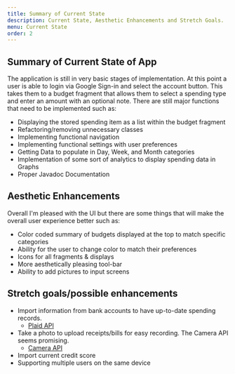 ```yaml
---
title: Summary of Current State
description: Current State, Aesthetic Enhancements and Stretch Goals.
menu: Current State
order: 2
---
```



## Summary of Current State of App

The application is still in very basic stages of implementation. At this point a user is able to login via Google Sign-in and select the account button. This takes them to a budget fragment that allows them to select a spending type and enter an amount with an optional note. There are still major functions that need to be implemented such as:

- Displaying the stored spending item as a list within the budget fragment
- Refactoring/removing unnecessary classes
- Implementing functional navigation
- Implementing functional settings with user preferences
- Getting Data to populate in Day, Week, and Month categories
- Implementation of some sort of analytics to display spending data in Graphs
- Proper Javadoc Documentation


## Aesthetic Enhancements

Overall I'm pleased with the UI but there are some things that will make the overall user experience better such as:

- Color coded summary of budgets displayed at the top to match specific categories
- Ability for the user to change color to match their preferences
- Icons for all fragments & displays
- More aesthetically pleasing tool-bar
- Ability to add pictures to input screens

## Stretch goals/possible enhancements

- Import information from bank accounts to have up-to-date spending records.
    - [Plaid API](https://plaid.com/docs/api/)
- Take a photo to upload receipts/bills for easy recording. The Camera API seems promising.
    - [Camera API](https://developer.android.com/guide/topics/media/camera)
- Import current credit score
- Supporting multiple users on the same device